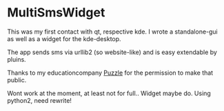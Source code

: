 MultiSmsWidget
==============

This was my first contact with qt, respective kde. I wrote a standalone-gui as well as a widget for the kde-desktop.

The app sends sms via urllib2 (so website-like) and is easy extendable by pluins.

Thanks to my educationcompany <a href="http://puzzle.ch">Puzzle</a> for the permission to make that public.

Wont work at the moment, at least not for full.. Widget maybe do. Using python2, need rewrite!

